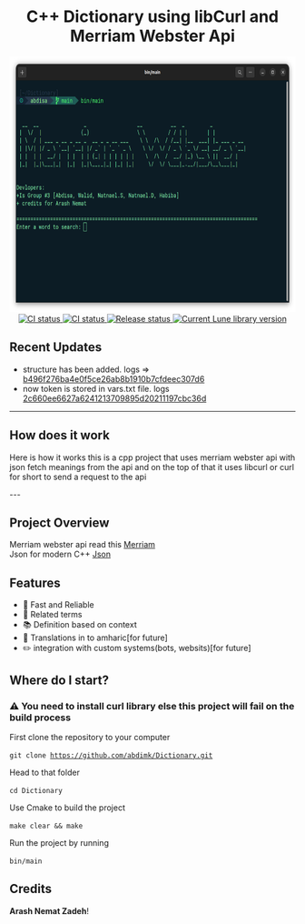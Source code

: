 

<!-- markdownlint-disable MD033 -->
<!-- markdownlint-disable MD041 -->

<div align="center">
	<h1> C++ Dictionary using libCurl and Merriam Webster Api </h1>
	<a href="">
			<img src="https://github.com/abdimk/Dictionary/blob/main/Img/prg.png" width="700" height="450" alt="screenshot" />
		</a>
	<div>
		<a href="">
		<img src="https://shields.io/endpoint?url=https://badges.readysetplay.io/workflow/filiptibell/lune/ci.yaml" alt="CI status" />
		</a>
		<a href="">
			<img src="https://shields.io/endpoint?url=https://badges.readysetplay.io/workflow/filiptibell/lune/ci.yaml" alt="CI status" />
		</a>
		<a href="">
			<img src="https://shields.io/endpoint?url=https://badges.readysetplay.io/workflow/filiptibell/lune/release.yaml" alt="Release status" />
		</a>
		<a href="">
			<img src="https://img.shields.io/github/license/filiptibell/lune.svg?label=License&color=informational" alt="Current Lune library version" />
		</a>
	</div>
</div>


## Recent Updates 
- structure has been added.  logs => [b496f276ba4e0f5ce26ab8b1910b7cfdeec307d6](https://github.com/abdimk/Dictionary/commit/b496f276ba4e0f5ce26ab8b1910b7cfdeec307d6)
- now token is stored in vars.txt file. logs [2c660ee6627a6241213709895d20211197cbc36d](https://github.com/abdimk/Dictionary/commit/2c660ee6627a6241213709895d20211197cbc36d)

---
## How does it work 
<p>  Here is how it works this is a cpp project that uses merriam webster api with json fetch meanings from the api and on the top of that it uses libcurl or curl for short to send a request to the api </p>
---


## Project Overview

Merriam webster api read this [Merriam](https://dictionaryapi.com/account/example?)
<br>
Json for modern C++ [Json](https://github.com/nlohmann/json)



## Features

-  🌙 Fast and Reliable 
-   🧰 Related terms 
-   📚 Definition based on context 
-   🏡 Translations in to amharic[for future]
-   ✏️  integration with custom systems(bots, websits)[for future]


## Where do I start?

### ⚠️ You need to install curl library else this project will fail on the build process 


First clone the repository to your computer

<code>git clone https://github.com/abdimk/Dictionary.git </code>

Head to that folder

<code>cd Dictionary</code>

Use Cmake to build the project

<code>make clear && make </code>

Run the project by running 

<code>bin/main</code>



## Credits 

<strong>Arash Nemat Zadeh</strong>!
